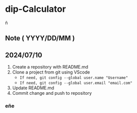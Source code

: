 # dip-Calculator
ñ

## Note ( YYYY/DD/MM )
## 2024/07/10
1. Create a repository with README.md
2. Clone a project from git using VScode
   * ```If need, git config --global user.name "Username"```
   * ```If need, git config --global user.email "email.com"```
3. Update README.md
4. Commit change and push to repository

### eñe
